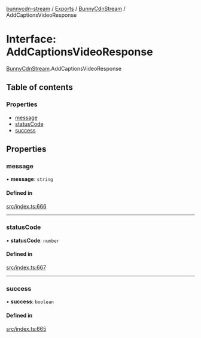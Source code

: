 [bunnycdn-stream](../README.md) / [Exports](../modules.md) / [BunnyCdnStream](../modules/BunnyCdnStream.md) / AddCaptionsVideoResponse

# Interface: AddCaptionsVideoResponse

[BunnyCdnStream](../modules/BunnyCdnStream.md).AddCaptionsVideoResponse

## Table of contents

### Properties

- [message](BunnyCdnStream.AddCaptionsVideoResponse.md#message)
- [statusCode](BunnyCdnStream.AddCaptionsVideoResponse.md#statuscode)
- [success](BunnyCdnStream.AddCaptionsVideoResponse.md#success)

## Properties

### message

• **message**: `string`

#### Defined in

[src/index.ts:666](https://github.com/dan-online/bunnycdn-stream/blob/f2e1c22/src/index.ts#L666)

___

### statusCode

• **statusCode**: `number`

#### Defined in

[src/index.ts:667](https://github.com/dan-online/bunnycdn-stream/blob/f2e1c22/src/index.ts#L667)

___

### success

• **success**: `boolean`

#### Defined in

[src/index.ts:665](https://github.com/dan-online/bunnycdn-stream/blob/f2e1c22/src/index.ts#L665)
